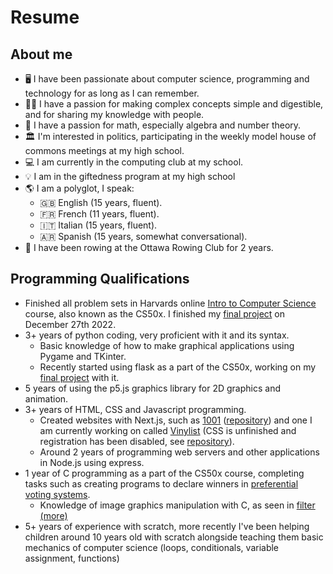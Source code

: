 # Resume

## About me
 - 🖥️ I have been passionate about computer science, programming and technology for as long as I can remember.
 - 👨‍🏫 I have a passion for making complex concepts simple and digestible, and for sharing my knowledge with people.
 - 🧮 I have a passion for math, especially algebra and number theory.
 - 🏛️ I'm interested in politics, participating in the weekly model house of commons meetings at my high school.
 - 💻 I am currently in the computing club at my school.
 - 💡 I am in the giftedness program at my high school
 - 🌎 I am a polyglot, I speak:
   - 🇬🇧 English (15 years, fluent).
   - 🇫🇷 French (11 years, fluent).
   - 🇮🇹 Italian (15 years, fluent).
   - 🇦🇷 Spanish (15 years, somewhat conversational).
 - 🚣 I have been rowing at the Ottawa Rowing Club for 2 years.


## Programming Qualifications
 - Finished all problem sets in Harvards online [Intro to Computer Science](https://pll.harvard.edu/course/cs50-introduction-computer-science?delta=0) course, also known as the CS50x. I finished my [final project](https://github.com/AdrianoAla/cs50-final-project) on December 27th 2022.
 - 3+ years of python coding, very proficient with it and its syntax.
    - Basic knowledge of how to make graphical applications using Pygame and TKinter.
    - Recently started using flask as a part of the CS50x, working on my [final project](https://github.com/AdrianoAla/cs50-final-project) with it.
- 5 years of using the p5.js graphics library for 2D graphics and animation.
- 3+ years of HTML, CSS and Javascript programming.
    - Created websites with Next.js, such as [1001](https://adrianoalasia.com/) ([repository](https://github.com/AdrianoAla/1001-NextJS)) and one I am currently working on called [Vinylist](https://vinylist.vercel.app) (CSS is unfinished and registration has been disabled, see [repository](https://github.com/AdrianoAla/vinyl-collector)).
    - Around 2 years of programming web servers and other applications in Node.js using express.
 - 1 year of C programming as a part of the CS50x course, completing tasks such as creating programs to declare winners in [preferential voting systems](tideman.c).
   - Knowledge of image graphics manipulation with C, as seen in [filter (more)](filter.c)
 - 5+ years of experience with scratch, more recently I've been helping children around 10 years old with scratch alongside teaching them basic mechanics of computer science (loops, conditionals, variable assignment, functions)
